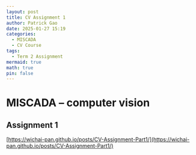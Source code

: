 ```yaml
---
layout: post
title: CV Assignment 1
author: Patrick Gao
date: 2025-01-27 15:19
categories:
  - MISCADA
  - CV Course
tags:
  - Term 2 Assignment
mermaid: true
math: true
pin: false
---
```


# MISCADA – computer vision

## Assignment 1

[https://wichai-pan.github.io/posts/CV-Assignment-Part1/](https://wichai-pan.github.io/posts/CV-Assignment-Part1/)